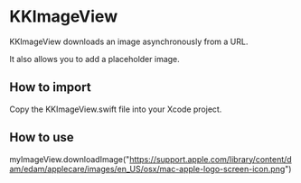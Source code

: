 # KKImageView

KKImageView downloads an image asynchronously from a URL.

It also allows you to add a placeholder image.


## How to import

Copy the KKImageView.swift file into your Xcode project.


## How to use

myImageView.downloadImage("https://support.apple.com/library/content/dam/edam/applecare/images/en_US/osx/mac-apple-logo-screen-icon.png")
